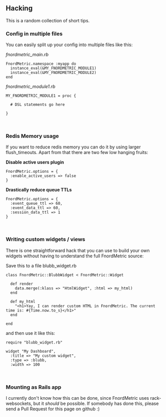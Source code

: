 Hacking
-------

This is a random collection of short tips.


### Config in multiple files

You can easily split up your config into multiple files like this:

*fnordmetric_main.rb*

    FnordMetric.namespace :myapp do
      instance_eval(&MY_FNORDMETRIC_MODULE1)
      instance_eval(&MY_FNORDMETRIC_MODULE2)
    end

*fnordmetric_module1.rb*

    MY_FNORDMETRIC_MODULE1 = proc {

      # DSL statements go here

    }

<br />


### Redis Memory usage

If you want to reduce redis memory you can do it by using larger
flush_timeouts. Apart from that there are two few low hanging
fruits:

**Disable active users plugin**

    FnordMetric.options = {
      :enable_active_users => false
    }


**Drastically reduce queue TTLs**

    FnordMetric.options = {
      :event_queue_ttl => 60,
      :event_data_ttl => 60,
      :session_data_ttl => 1
    }

<br />


### Writing custom widgets / views

There is one straightforward hack that you can use to build
your own widgets without having to understand the full FnordMetric
source:

Save this to a file blubb_widget.rb

    class FnordMetric::BlubbWidget < FnordMetric::Widget

      def render
        data.merge(:klass => "HtmlWidget", :html => my_html)
      end

      def my_html
        "<h1>Yay, I can render custom HTML in FnordMetric. The current time is: #{Time.now.to_s}</h1>"
      end

    end

and then use it like this:

    require "blubb_widget.rb"

    widget "My Dashboard",
      :title => "My custom widget",
      :type => :blubb,
      :width => 100

<br />


### Mounting as Rails app

I currently don't know how this can be done, since FnordMetric
uses rack-websockets, but it *should* be possible. If somebody
has done this, please send a Pull Request for this page on
github :)
